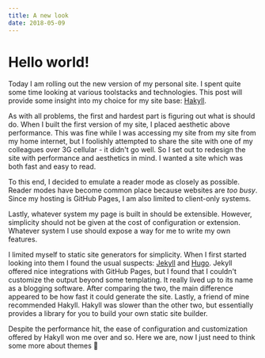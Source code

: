 ```yaml
---
title: A new look
date: 2018-05-09
---
```


# Hello world!

Today I am rolling out the new version of my personal site. I spent quite some time looking at various toolstacks and technologies. This post will provide some insight into my choice for my site base: [Hakyll](http://jaspervdj.be/hakyll).

As with all problems, the first and hardest part is figuring out what is should do. When I built the first version of my site, I placed aesthetic above performance. This was fine while I was accessing my site from my site from my home internet, but I foolishly attempted to share the site with one of my colleagues over 3G cellular - it didn't go well. So I set out to redesign the site with performance and aesthetics in mind. I wanted a site which was both fast and easy to read.

To this end, I decided to emulate a reader mode as closely as possible. Reader modes have become common place because websites are *too busy*. Since my hosting is GitHub Pages, I am also limited to client-only systems.

Lastly, whatever system my page is built in should be extensible. However, simplicity should not be given at the cost of configuration or extension. Whatever system I use should expose a way for me to write my own features.

I limited myself to static site generators for simplicity. When I first started looking into them I found the usual suspects: [Jekyll](https://jekyllrb.com) and [Hugo](https://gohugo.io). Jekyll offered nice integrations with GitHub Pages, but I found that I couldn't customize the output beyond some templating. It really lived up to its name as a blogging software. After comparing the two, the main difference appeared to be how fast it could generate the site. Lastly, a friend of mine recommended Hakyll. Hakyll was slower than the other two, but essentially provides a library for you to build your own static site builder.

Despite the performance hit, the ease of configuration and customization offered by Hakyll won me over and so. Here we are, now I just need to think some more about themes 🤔